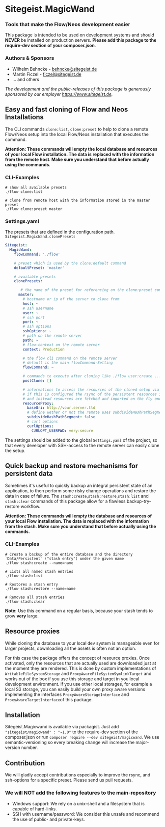 # Sitegeist.MagicWand
### Tools that make the Flow/Neos development easier

This package is intended to be used on development systems and should **NEVER** be
installed on production servers. **Please add this package to the require-dev
section of your composer.json**.

### Authors & Sponsors

* Wilhelm Behncke - behncke@sitegeist.de
* Martin Ficzel - ficzel@sitegeist.de
* ... and others

*The development and the public-releases of this package is generously sponsored by our employer https://www.sitegeist.de.*

## Easy and fast cloning of Flow and Neos Installations

The CLI commands `clone:list`, `clone:preset` to help to
clone a remote Flow/Neos setup into the local Flow/Neos installation that executes the command.

**Attention: These commands will empty the local database and resources of your local Flow installation.
The data is replaced with the information from the remote host. Make sure you understand that before actually
using the commands.**

### CLI-Examples
```
# show all available presets
./flow clone:list

# clone from remote host with the information stored in the master preset
./flow clone:preset master
```

### Settings.yaml

The presets that are defined in the configuration path. `Sitegeist.MagicWand.clonePresets`

```yaml
Sitegeist:
  MagicWand:
    flowCommand: './flow'

    # preset which is used by the clone:default command
    defaultPreset: 'master'

    # available presets
    clonePresets:

       # the name of the preset for referencing on the clone:preset command
      master:
        # hostname or ip of the server to clone from
        host: ~
        # ssh username
        user: ~
        # ssh port
        port: ~
        # ssh options
        sshOptions: ~
        # path on the remote server
        path: ~
        # flow-context on the remote server
        context: Production

        # the flow cli command on the remote server
        # default is the main flowCommand-Setting
        flowCommand: ~

        # commands to execute after cloning like ./flow user:create ...
        postClone: []

        # informations to access the resources of the cloned setup via http
        # if this is configured the rsync of the persistent resources is skipped
        # and instead resources are fetched and imported on the fly once read
        resourceProxy:
          baseUri: http://vour.server.tld
          # define wether or not the remote uses subdivideHashPathSegments
          subdivideHashPathSegment: false
          # curl options
          curlOptions:
            CURLOPT_USERPWD: very:secure
```

The settings should be added to the global `Settings.yaml` of the project, so that every
developer with SSH-access to the remote server can easily clone the setup.

## Quick backup and restore mechanisms for persistent data

Sometimes it's useful to quickly backup an integral persistent state of an application, to then perform some risky
change operations and restore the data in case of failure. The `stash:create`,`stash:restore`,`stash:list` and
`stash:clear` commands of this package allow for a flawless backup-try-restore workflow.

**Attention: These commands will empty the database and resources of your local Flow installation.
The data is replaced with the information from the stash. Make sure you understand that before actually using
the commands.**

### CLI-Examples
```
# Create a backup of the entire database and the directory `Data/Persistent` ("stash entry") under the given name
./flow stash:create --name=name

# Lists all named stash entries
./flow stash:list

# Restores a stash entry
./flow stash:restore --name=name

# Removes all stash entries
./flow stash:clear
```
**Note:** Use this command on a regular basis, because your stash tends to grow **very** large.

## Resource proxies

While cloning the database to your local dev system is manageable even for larger projects, downloading all the assets is often not an option.

For this case the package offers the concept of resource proxies. Once activated, only the resources that are actually used are downloaded just at the moment they are rendered.
This is done by custom implementations of `WritableFileSystemStorage` and `ProxyAwareFileSystemSymlinkTarget` and works out of the box if you use this storage and target in you local development environment.
If you use other local storages, for example a local S3 storage, you can easily build your own proxy aware versions implementing the interfaces `ProxyAwareStorageInterface` and `ProxyAwareTargetInterface`of this package.


## Installation

Sitegeist.Magicwand is available via packagist. Just add `"sitegeist/magicwand" : "~1.0"` to the require-dev section of the composer.json or run `composer require --dev sitegeist/magicwand`. We use semantic-versioning so every breaking change will increase the major-version number.

## Contribution

We will gladly accept contributions especially to improve the rsync, and ssh-options for a specific preset. Please send us pull requests.

### We will NOT add the following features to the main-repository

* Windows support: We rely on a unix-shell and a filesystem that is capable of hard-links.
* SSH with username/password: We consider this unsafe and recommend the use of public- and private-keys.
